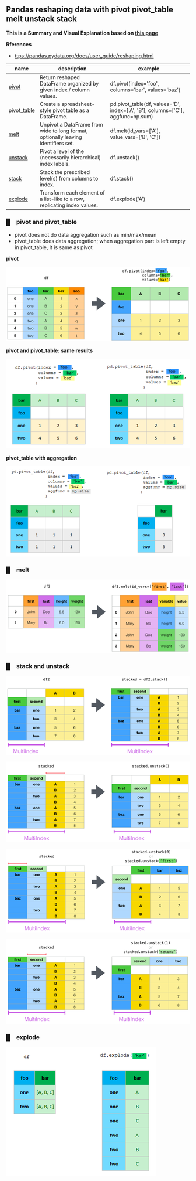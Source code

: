 ## Pandas reshaping data with pivot pivot_table melt unstack stack


**This is a Summary and Visual Explanation based on [this page](https://pandas.pydata.org/docs/user_guide/reshaping.html)**


**Rferences**

- [ttps://pandas.pydata.org/docs/user_guide/reshaping.html](https://pandas.pydata.org/docs/user_guide/reshaping.html)



| name  | description  | example  |  
| ------------ | ------------ | ------------ | 
| [pivot](https://pandas.pydata.org/docs/reference/api/pandas.DataFrame.pivot.html)  | Return reshaped DataFrame organized by given index / column values. | df.pivot(index='foo', columns='bar', values='baz')  | 
| [pivot_table](https://pandas.pydata.org/docs/reference/api/pandas.DataFrame.pivot_table.html) | Create a spreadsheet-style pivot table as a DataFrame.  | pd.pivot_table(df, values='D', index=['A', 'B'], columns=['C'], aggfunc=np.sum)  |  
| [melt](https://pandas.pydata.org/docs/reference/api/pandas.DataFrame.melt.html)  | Unpivot a DataFrame from wide to long format, optionally leaving identifiers set. | df.melt(id_vars=['A'], value_vars=['B', 'C'])  |  
| [unstack](https://pandas.pydata.org/docs/reference/api/pandas.DataFrame.unstack.html) |  Pivot a level of the (necessarily hierarchical) index labels. | df.unstack()  |  
| [stack](https://pandas.pydata.org/docs/reference/api/pandas.DataFrame.stack.html) |Stack the prescribed level(s) from columns to index.| df.stack()  | 
| [explode](https://pandas.pydata.org/docs/reference/api/pandas.DataFrame.explode.html) |Transform each element of a list-like to a row, replicating index values.| df.explode('A')  |   


### █ pivot and pivot_table

- pivot does not do data aggregation such as min/max/mean
- pivot_table does data aggregation; when aggregation part is left empty in pivot_table, it is same as pivot

**pivot**

![reshape](img/reshaping_pivot.png)

**pivot and pivot_table: same results**

![reshape](img/pivot_pivottable.png)

**pivot_table with aggregation**

![reshape](img/reshaping_pivottable.png)


### █ melt

![reshape](img/reshaping_melt.png)


### █ stack and unstack

![reshape](img/reshaping_stack.png)

![reshape](img/reshaping_unstack.png)

![reshape](img/reshaping_unstack_0.png)

![reshape](img/reshaping_unstack_1.png)


### █ explode

![reshape](img/pivot_explode.png)


